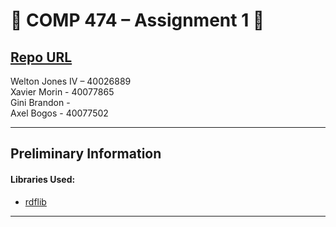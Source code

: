 # :beers: COMP 474 – Assignment 1 :tiger:

[Repo URL](https://github.com/AxelBogos/COMP474-A1) <br>
---
Welton Jones IV – 40026889 <br>
Xavier Morin - 40077865 <br>
Gini Brandon - <br>
Axel Bogos - 40077502 <br>

---

## Preliminary Information

#### Libraries Used:

* [rdflib](https://github.com/RDFLib/rdflib) <br>
---

